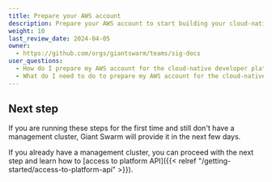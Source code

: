 ```yaml
---
title: Prepare your AWS account
description: Prepare your AWS account to start building your cloud-native developer platform with Giant Swarm.
weight: 10
last_review_date: 2024-04-05
owner:
  - https://github.com/orgs/giantswarm/teams/sig-docs
user_questions:
  - How do I prepare my AWS account for the cloud-native developer platform?
  - What do I need to do to prepare my AWS account for the cloud-native developer platform?
---
```



## Next step

If you are running these steps for the first time and still don't have a management cluster, Giant Swarm will provide it in the next few days.

If you already have a management cluster, you can proceed with the next step and learn how to [access to platform API]({{< relref "/getting-started/access-to-platform-api" >}}).
